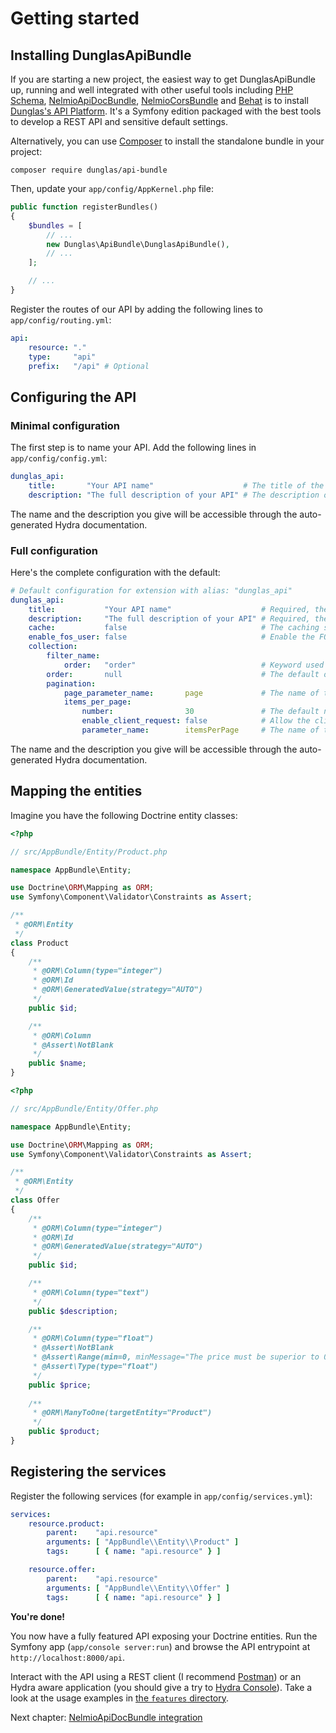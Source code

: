 # Getting started

## Installing DunglasApiBundle

If you are starting a new project, the easiest way to get DunglasApiBundle up, running and well integrated with other useful
tools including [PHP Schema](http://php-schema.dunglas.com), [NelmioApiDocBundle](https://github.com/nelmio/NelmioApiDocBundle),
[NelmioCorsBundle](https://github.com/nelmio/NelmioCorsBundle) and [Behat](http://behat.org) is to install [Dunglas's API
Platform](https://github.com/dunglas/api-platform).
It's a Symfony edition packaged with the best tools to develop a REST API and sensitive default settings.

Alternatively, you can use [Composer](http://getcomposer.org) to install the standalone bundle in your project:

`composer require dunglas/api-bundle`

Then, update your `app/config/AppKernel.php` file:

```php
public function registerBundles()
{
    $bundles = [
        // ...
        new Dunglas\ApiBundle\DunglasApiBundle(),
        // ...
    ];

    // ...
}
```

Register the routes of our API by adding the following lines to `app/config/routing.yml`:

```yaml
api:
    resource: "."
    type:     "api"
    prefix:   "/api" # Optional
```

## Configuring the API

### Minimal configuration

The first step is to name your API. Add the following lines in `app/config/config.yml`:

```yaml
dunglas_api:
    title:       "Your API name"                    # The title of the API.
    description: "The full description of your API" # The description of the API.
```

The name and the description you give will be accessible through the auto-generated Hydra documentation.

### Full configuration

Here's the complete configuration with the default:

```yaml
# Default configuration for extension with alias: "dunglas_api"
dunglas_api:
    title:           "Your API name"                    # Required, the title of the API.
    description:     "The full description of your API" # Required, the description of the API.
    cache:           false                              # The caching service to use. Set to "dunglas_api.mapping.cache.apc" to enable APC metadata caching.
    enable_fos_user: false                              # Enable the FOSUserBundle integration.
    collection:
        filter_name:
            order:   "order"                            # Keyword used for the order filter
        order:       null                               # The default order of results. (supported by Doctrine: ASC and DESC)
        pagination:
            page_parameter_name:       page             # The name of the parameter handling the page number.
            items_per_page:
                number:                30               # The default number of items perm page in collections.
                enable_client_request: false            # Allow the client to change the number of elements by page.
                parameter_name:        itemsPerPage     # The name of the parameter to change the number of elements by page client side.
```

The name and the description you give will be accessible through the auto-generated Hydra documentation.

## Mapping the entities

Imagine you have the following Doctrine entity classes:

```php
<?php

// src/AppBundle/Entity/Product.php

namespace AppBundle\Entity;

use Doctrine\ORM\Mapping as ORM;
use Symfony\Component\Validator\Constraints as Assert;

/**
 * @ORM\Entity
 */
class Product
{
    /**
     * @ORM\Column(type="integer")
     * @ORM\Id
     * @ORM\GeneratedValue(strategy="AUTO")
     */
    public $id;

    /**
     * @ORM\Column
     * @Assert\NotBlank
     */
    public $name;
}
```

```php
<?php

// src/AppBundle/Entity/Offer.php

namespace AppBundle\Entity;

use Doctrine\ORM\Mapping as ORM;
use Symfony\Component\Validator\Constraints as Assert;

/**
 * @ORM\Entity
 */
class Offer
{
    /**
     * @ORM\Column(type="integer")
     * @ORM\Id
     * @ORM\GeneratedValue(strategy="AUTO")
     */
    public $id;

    /**
     * @ORM\Column(type="text")
     */
    public $description;

    /**
     * @ORM\Column(type="float")
     * @Assert\NotBlank
     * @Assert\Range(min=0, minMessage="The price must be superior to 0.")
     * @Assert\Type(type="float")
     */
    public $price;
    
    /**
     * @ORM\ManyToOne(targetEntity="Product")
     */
    public $product;
}
```

## Registering the services

Register the following services (for example in `app/config/services.yml`):

```yaml
services:
    resource.product:
        parent:    "api.resource"
        arguments: [ "AppBundle\\Entity\\Product" ]
        tags:      [ { name: "api.resource" } ]

    resource.offer:
        parent:    "api.resource"
        arguments: [ "AppBundle\\Entity\\Offer" ]
        tags:      [ { name: "api.resource" } ]
```

**You're done!**

You now have a fully featured API exposing your Doctrine entities.
Run the Symfony app (`app/console server:run`) and browse the API entrypoint at `http://localhost:8000/api`.

Interact with the API using a REST client (I recommend [Postman](https://chrome.google.com/webstore/detail/postman-rest-client/fdmmgilgnpjigdojojpjoooidkmcomcm))
or an Hydra aware application (you should give a try to [Hydra Console](https://github.com/lanthaler/HydraConsole)). Take
a look at the usage examples in [the `features` directory](/features/).

Next chapter: [NelmioApiDocBundle integration](nelmio-api-doc.md)
